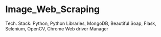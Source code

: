 # Image_Web_Scraping
Tech. Stack: Python, Python Libraries, MongoDB, Beautiful Soap, Flask, Selenium, OpenCV, Chrome Web driver Manager
